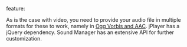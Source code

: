 feature: <audio>
status: use
tags: polyfill
kind: html
polyfillurls: [jPlayer](https://github.com/happyworm/jPlayer), [Sound Manager 2](http://www.schillmania.com/projects/soundmanager2/)

As is the case with video, you need to provide your audio file in multiple formats for these to work, namely in [Ogg Vorbis and AAC](http://www.scirra.com/blog/44/on-html5-audio-formats-aac-and-ogg). jPlayer has a jQuery dependency. Sound Manager has an extensive API for further customization. 
